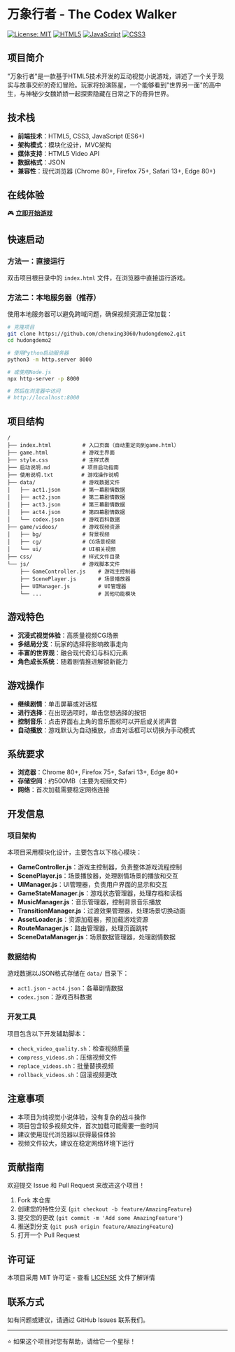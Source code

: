 # 万象行者 - The Codex Walker

[![License: MIT](https://img.shields.io/badge/License-MIT-yellow.svg)](https://opensource.org/licenses/MIT)
[![HTML5](https://img.shields.io/badge/HTML5-E34F26?style=flat&logo=html5&logoColor=white)](https://developer.mozilla.org/en-US/docs/Web/HTML)
[![JavaScript](https://img.shields.io/badge/JavaScript-F7DF1E?style=flat&logo=javascript&logoColor=black)](https://developer.mozilla.org/en-US/docs/Web/JavaScript)
[![CSS3](https://img.shields.io/badge/CSS3-1572B6?style=flat&logo=css3&logoColor=white)](https://developer.mozilla.org/en-US/docs/Web/CSS)

## 项目简介

"万象行者"是一款基于HTML5技术开发的互动视觉小说游戏，讲述了一个关于现实与故事交织的奇幻冒险。玩家将扮演陈星，一个能够看到"世界另一面"的高中生，与神秘少女魏娇娇一起探索隐藏在日常之下的奇异世界。

## 技术栈

- **前端技术**：HTML5, CSS3, JavaScript (ES6+)
- **架构模式**：模块化设计，MVC架构
- **媒体支持**：HTML5 Video API
- **数据格式**：JSON
- **兼容性**：现代浏览器 (Chrome 80+, Firefox 75+, Safari 13+, Edge 80+)

## 在线体验

🎮 **[立即开始游戏](https://chenxing3060.github.io/hudongdemo2/game.html)**

## 快速启动

### 方法一：直接运行
双击项目根目录中的 `index.html` 文件，在浏览器中直接运行游戏。

### 方法二：本地服务器（推荐）
使用本地服务器可以避免跨域问题，确保视频资源正常加载：

```bash
# 克隆项目
git clone https://github.com/chenxing3060/hudongdemo2.git
cd hudongdemo2

# 使用Python启动服务器
python3 -m http.server 8000

# 或使用Node.js
npx http-server -p 8000

# 然后在浏览器中访问
# http://localhost:8000
```

## 项目结构

```
/
├── index.html          # 入口页面（自动重定向到game.html）
├── game.html           # 游戏主界面
├── style.css           # 主样式表
├── 启动说明.md          # 项目启动指南
├── 使用说明.txt         # 游戏操作说明
├── data/               # 游戏数据文件
│   ├── act1.json       # 第一幕剧情数据
│   ├── act2.json       # 第二幕剧情数据
│   ├── act3.json       # 第三幕剧情数据
│   ├── act4.json       # 第四幕剧情数据
│   └── codex.json      # 游戏百科数据
├── game/videos/        # 游戏视频资源
│   ├── bg/             # 背景视频
│   ├── cg/             # CG场景视频
│   └── ui/             # UI相关视频
├── css/                # 样式文件目录
└── js/                 # 游戏脚本文件
    ├── GameController.js    # 游戏主控制器
    ├── ScenePlayer.js       # 场景播放器
    ├── UIManager.js         # UI管理器
    └── ...                  # 其他功能模块
```

## 游戏特色

- **沉浸式视觉体验**：高质量视频CG场景
- **多结局分支**：玩家的选择将影响故事走向
- **丰富的世界观**：融合现代奇幻与科幻元素
- **角色成长系统**：随着剧情推进解锁新能力

## 游戏操作

- **继续剧情**：单击屏幕或对话框
- **进行选择**：在出现选项时，单击您想选择的按钮
- **控制音乐**：点击界面右上角的音乐图标可以开启或关闭声音
- **自动播放**：游戏默认为自动播放，点击对话框可以切换为手动模式

## 系统要求

- **浏览器**：Chrome 80+, Firefox 75+, Safari 13+, Edge 80+
- **存储空间**：约500MB（主要为视频文件）
- **网络**：首次加载需要稳定网络连接

## 开发信息

### 项目架构

本项目采用模块化设计，主要包含以下核心模块：

- **GameController.js**：游戏主控制器，负责整体游戏流程控制
- **ScenePlayer.js**：场景播放器，处理剧情场景的播放和交互
- **UIManager.js**：UI管理器，负责用户界面的显示和交互
- **GameStateManager.js**：游戏状态管理器，处理存档和读档
- **MusicManager.js**：音乐管理器，控制背景音乐播放
- **TransitionManager.js**：过渡效果管理器，处理场景切换动画
- **AssetLoader.js**：资源加载器，预加载游戏资源
- **RouteManager.js**：路由管理器，处理页面跳转
- **SceneDataManager.js**：场景数据管理器，处理剧情数据

### 数据结构

游戏数据以JSON格式存储在 `data/` 目录下：
- `act1.json` - `act4.json`：各幕剧情数据
- `codex.json`：游戏百科数据

### 开发工具

项目包含以下开发辅助脚本：
- `check_video_quality.sh`：检查视频质量
- `compress_videos.sh`：压缩视频文件
- `replace_videos.sh`：批量替换视频
- `rollback_videos.sh`：回滚视频更改

## 注意事项

- 本项目为纯视觉小说体验，没有复杂的战斗操作
- 项目包含较多视频文件，首次加载可能需要一些时间
- 建议使用现代浏览器以获得最佳体验
- 视频文件较大，建议在稳定网络环境下运行

## 贡献指南

欢迎提交 Issue 和 Pull Request 来改进这个项目！

1. Fork 本仓库
2. 创建您的特性分支 (`git checkout -b feature/AmazingFeature`)
3. 提交您的更改 (`git commit -m 'Add some AmazingFeature'`)
4. 推送到分支 (`git push origin feature/AmazingFeature`)
5. 打开一个 Pull Request

## 许可证

本项目采用 MIT 许可证 - 查看 [LICENSE](LICENSE) 文件了解详情

## 联系方式

如有问题或建议，请通过 GitHub Issues 联系我们。

---

⭐ 如果这个项目对您有帮助，请给它一个星标！